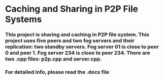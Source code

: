 # Caching and Sharing in P2P File Systems

### This project is sharing and caching in P2P file system. This project uses five peers and two fog servers and their replication: two standby servers. Fog server 01 is close to peer 0 and peer 1. Fog server 234 is close to peer 234. There are two .cpp files: p2p.cpp and server.cpp.

### For detailed info, please read the .docx file 
